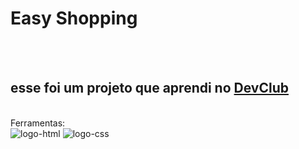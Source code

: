 <h1>Easy Shopping</h1>
<br>
<br>
<h2> esse foi um projeto que aprendi no <a href="https://rodolfomori.com.br/devclub"> DevClub</a></h2>
<br>
 Ferramentas:
 <br>
   <img src="https://img.shields.io/badge/HTML5-E34F26?style=for-the-badge&logo=html5&logoColor=white" alt=" logo-html" >
   <img src="https://img.shields.io/badge/CSS3-1572B6?style=for-the-badge&logo=css3&logoColor=white" alt="logo-css">
 
